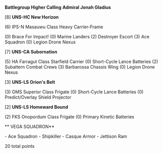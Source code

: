 **Battlegroup Higher Calling**
**Admiral Jonah Gladius**


[8]  **UNS-HC New Horizon**
 
(6)   IPS-N Masauwu Class Heavy Carrier-Frame <p>
(0)   Brace For Impact!
(0)   Marine Landers
(2)   Destroyer Escort
(3)   Ace Squadron
(0)   Legion Drone Nexus


[7]  **UNS-CA Subornation** <p>
(5)   HA Farragut Class Starfield Carrier
(0)   Short-Cycle Lance Batteries
(2)   Subaltern Combat Crews
(3)   Barbarossa Chassis Wing
(0)   Legion Drone Nexus

 
[3]  **UNS-LS Orion's Belt** <p>
(3)   GMS Superior Class Frigate
(0)   Short-Cycle Lance Batteries
(0)   Predict/Overlay Shield Projector

 
[2]  **UNS-LS Homeward Bound** <p>
(2)   FKS Onopordum Class Frigate
(0)   Primary Kinetic Batteries

 <p>
 ** VEGA SQUADRON**
 <p>
 -   Ace Squadron
 -   Shipkiller
 -   Casque Armor
 -   Jettison Ram

 
20 total points
